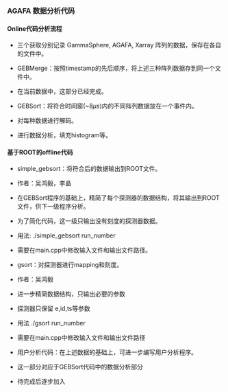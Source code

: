 
### AGAFA 数据分析代码

#### Online代码分析流程

- 三个获取分别记录 GammaSphere, AGAFA, Xarray 阵列的数据，保存在各自的文件中。

- GEBMerge：按照timestamp的先后顺序，将上述三种阵列数据存到同一个文件中。
 - 在当前数据中，这部分已经完成。

- GEBSort：将符合时间窗(~$8 \mu s$)内的不同阵列数据放在一个事件内。
 - 对每种数据进行解码。
 - 进行数据分析，填充histogram等。

#### 基于ROOT的offline代码

 - simple_gebsort：将符合后的数据输出到ROOT文件。
  - 作者：吴鸿毅，李晶
  - 在GEBSort程序的基础上，精简了每个探测器的数据结构，将其输出到ROOT文件，供下一级程序分析。
  - 为了简化代码，这一级只输出没有刻度的探测器数据。
  - 用法: ./simple_gebsort run_number
   - 需要在main.cpp中修改输入文件和输出文件路径。
  
 - gsort：对探测器进行mapping和刻度。
  - 作者：吴鸿毅
  - 进一步精简数据结构，只输出必要的参数
   - 探测器只保留 e,id,ts等参数
  - 用法 ./gsort run_number
   - 需要在main.cpp中修改输入文件和输出文件路径
   
  - 用户分析代码：在上述数据的基础上，可进一步编写用户分析程序。
   - 这一部分对应于GEBSort代码中的数据分析部分
   - 待完成后逐步加入
